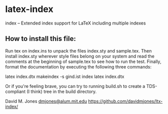 # latex-index
index – Extended index support for LaTeX including multiple indexes

## How to install this file:

Run tex on index.ins to unpack the files index.sty and sample.tex.
Then install index.sty wherever style files belong on your system and
read the comments at the beginning of sample.tex to see how to run the
test.  Finally, format the documentation by executing the following
three commands:

   latex index.dtx
   makeindex -s gind.ist index
   latex index.dtx
   
Or if you're feeling brave, you can try to running build.sh to create
a TDS-compliant (I think) tree in the build directory.

David M. Jones
dmjones@alum.mit.edu
https://github.com/davidmjones/ltx-index/
